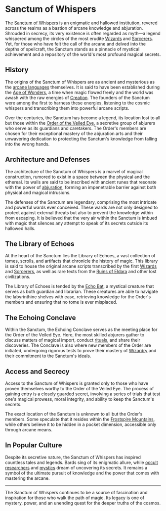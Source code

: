 # Sanctum of Whispers

The [Sanctum of Whispers](Sanctum%20of%20Whispers.md) is an enigmatic and hallowed institution, revered across the realms as a bastion of arcane knowledge and abjuration. Shrouded in secrecy, its very existence is often regarded as myth—a legend whispered among the circles of the most erudite [Wizards](Wizards.md) and [Sorcerers](Sorcerers.md). Yet, for those who have felt the call of the arcane and delved into the depths of spellcraft, the Sanctum stands as a pinnacle of mystical achievement and a repository of the world's most profound magical secrets.

## History

The origins of the Sanctum of Whispers are as ancient and mysterious as the [arcane languages](Arcane%20Languages.md) themselves. It is said to have been established during the [Age of Wonders](Age%20of%20Wonders.md), a time when magic flowed freely and the world was awash with the raw energies of [Creation](Creation.md). The founders of the Sanctum were among the first to harness these energies, listening to the cosmic whispers and transcribing them into powerful arcane scripts.

Over the centuries, the Sanctum has become a legend, its location lost to all but those within the [Order of the Veiled Eye](Order%20of%20the%20Veiled%20Eye.md), a secretive group of abjurers who serve as its guardians and caretakers. The Order's members are chosen for their exceptional mastery of the abjuration arts and their unwavering dedication to protecting the Sanctum's knowledge from falling into the wrong hands.

## Architecture and Defenses

The architecture of the Sanctum of Whispers is a marvel of magical construction, rumored to exist in a space between the physical and the ethereal. Its walls are said to be inscribed with ancient runes that resonate with the power of [abjuration](Abjuration.md), forming an impenetrable barrier against both physical and magical intrusions.

The defenses of the Sanctum are legendary, comprising the most intricate and powerful wards ever conceived. These wards are not only designed to protect against external threats but also to prevent the knowledge within from escaping. It is believed that the very air within the Sanctum is imbued with magic that silences any attempt to speak of its secrets outside its hallowed halls.

## The Library of Echoes

At the heart of the Sanctum lies the Library of Echoes, a vast collection of tomes, scrolls, and artifacts that chronicle the history of magic. This library is said to house the original arcane scripts transcribed by the first [Wizards](Wizards.md) and [Sorcerers](Sorcerers.md), as well as rare texts from the [Ruins of Eldara](Ruins%20of%20Eldara.md) and other lost civilizations.

The Library of Echoes is tended by the [Echo Bat](Echo%20Bat.md), a mystical creature that serves as both guardian and librarian. These creatures are able to navigate the labyrinthine shelves with ease, retrieving knowledge for the Order's members and ensuring that no tome is ever misplaced.

## The Echoing Conclave

Within the Sanctum, the Echoing Conclave serves as the meeting place for the Order of the Veiled Eye. Here, the most skilled abjurers gather to discuss matters of magical import, conduct [rituals](Rituals.md), and share their discoveries. The Conclave is also where new members of the Order are initiated, undergoing rigorous tests to prove their mastery of [Wizardry](Wizardry.md) and their commitment to the Sanctum's ideals.

## Access and Secrecy

Access to the Sanctum of Whispers is granted only to those who have proven themselves worthy to the Order of the Veiled Eye. The process of gaining entry is a closely guarded secret, involving a series of trials that test one's magical prowess, moral integrity, and ability to keep the Sanctum's secrets.

The exact location of the Sanctum is unknown to all but the Order's members. Some speculate that it resides within the [Frostspire Mountains](Frostspire%20Mountains.md), while others believe it to be hidden in a pocket dimension, accessible only through arcane means.

## In Popular Culture

Despite its secretive nature, the Sanctum of Whispers has inspired countless tales and legends. Bards sing of its enigmatic allure, while [occult researchers](Occult%20Researchers.md) and [mystics](Mystics.md) dream of uncovering its secrets. It remains a symbol of the ultimate pursuit of knowledge and the power that comes with mastering the arcane.

---

The Sanctum of Whispers continues to be a source of fascination and inspiration for those who walk the path of magic. Its legacy is one of mystery, power, and an unending quest for the deeper truths of the cosmos.
